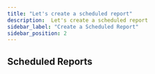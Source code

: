 ```yaml
---
title: "Let's create a scheduled report"
description:  Let's create a scheduled report
sidebar_label: "Create a Scheduled Report"
sidebar_position: 2
---
```

## Scheduled Reports

